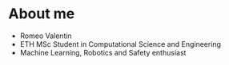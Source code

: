 # About me
* Romeo Valentin
* ETH MSc Student in Computational Science and Engineering
* Machine Learning, Robotics and Safety enthusiast
